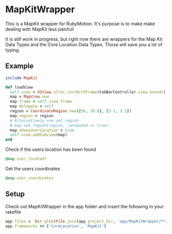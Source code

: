 MapKitWrapper
=============

This is a MapKit wrapper for RubyMotion. It's purpose is to make make dealing with MapKit less painfull

It is still work in progress, but right now there are wrappers for the Map Kit Data Types and the Core Location Data Types. Those will save you a lot of typing.

## Example
```ruby
include MapKit

def loadView
  self.view = UIView.alloc.initWithFrame(tabBarController.view.bounds)
  map = MapView.new
  map.frame = self.view.frame
  map.delegate = self
  region = CoordinateRegion.new([56, 10.6], [3.1, 3.1])
  map.region = region
  # Alternatively use set_region
  # map.set_region(region, :animated => true)
  map.showsUserLocation = true
  self.view.addSubview(map)
end
```    
Check if the users location has been found
```ruby
@map.user_located?
```    
Get the users coordinates
```ruby
@map.user_coordinates
```    
## Setup

Check out MapKitWrapper in the app folder and insert the following in your rakefile
```ruby
app.files =  Dir.glob(File.join(app.project_dir, 'app/MapKitWrapper/**/*.rb')) | Dir.glob(File.join(app.project_dir, 'app/**/*.rb'))
app.frameworks += ['CoreLocation', 'MapKit']
```
